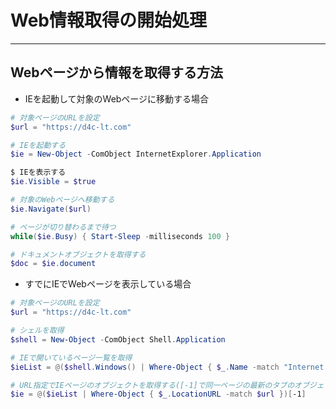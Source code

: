 # Web情報取得の開始処理  

***

## Webページから情報を取得する方法  

* IEを起動して対象のWebページに移動する場合

```PowerShell
# 対象ページのURLを設定
$url = "https://d4c-lt.com"

# IEを起動する
$ie = New-Object -ComObject InternetExplorer.Application

$ IEを表示する
$ie.Visible = $true

# 対象のWebページへ移動する
$ie.Navigate($url)

# ページが切り替わるまで待つ
while($ie.Busy) { Start-Sleep -milliseconds 100 }

# ドキュメントオブジェクトを取得する
$doc = $ie.document
```

* すでにIEでWebページを表示している場合

```PowerShell
# 対象ページのURLを設定
$url = "https://d4c-lt.com"

# シェルを取得
$shell = New-Object -ComObject Shell.Application

# IEで開いているページ一覧を取得
$ieList = @($shell.Windows() | Where-Object { $_.Name -match "Internet Explorer" })

# URL指定でIEページのオブジェクトを取得する([-1]で同一ページの最新のタブのオブジェクトを取得する)
$ie = @($ieList | Where-Object { $_.LocationURL -match $url })[-1]
```

